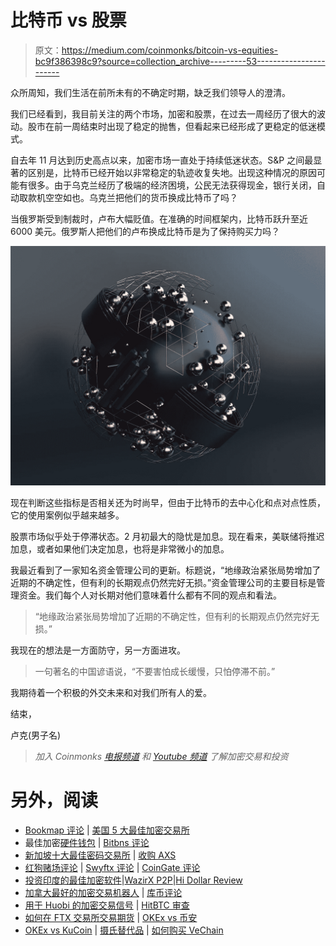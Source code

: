 # 比特币 vs 股票

> 原文：<https://medium.com/coinmonks/bitcoin-vs-equities-bc9f386398c9?source=collection_archive---------53----------------------->

众所周知，我们生活在前所未有的不确定时期，缺乏我们领导人的澄清。

我们已经看到，我目前关注的两个市场，加密和股票，在过去一周经历了很大的波动。股市在前一周结束时出现了稳定的抛售，但看起来已经形成了更稳定的低迷模式。

自去年 11 月达到历史高点以来，加密市场一直处于持续低迷状态。S&P 之间最显著的区别是，比特币已经开始以非常稳定的轨迹收复失地。出现这种情况的原因可能有很多。由于乌克兰经历了极端的经济困境，公民无法获得现金，银行关闭，自动取款机空空如也。乌克兰把他们的货币换成比特币了吗？

当俄罗斯受到制裁时，卢布大幅贬值。在准确的时间框架内，比特币跃升至近 6000 美元。俄罗斯人把他们的卢布换成比特币是为了保持购买力吗？

![](img/1749aa3265bb34ab6e9e0e0de464d829.png)

现在判断这些指标是否相关还为时尚早，但由于比特币的去中心化和点对点性质，它的使用案例似乎越来越多。

股票市场似乎处于停滞状态。2 月初最大的隐忧是加息。现在看来，美联储将推迟加息，或者如果他们决定加息，也将是非常微小的加息。

我最近看到了一家知名资金管理公司的更新。标题说，“地缘政治紧张局势增加了近期的不确定性，但有利的长期观点仍然完好无损。”资金管理公司的主要目标是管理资金。我们每个人对长期对他们意味着什么都有不同的观点和看法。

> “地缘政治紧张局势增加了近期的不确定性，但有利的长期观点仍然完好无损。”

我现在的想法是一方面防守，另一方面进攻。

> 一句著名的中国谚语说，“不要害怕成长缓慢，只怕停滞不前。”

我期待着一个积极的外交未来和对我们所有人的爱。

结束，

卢克(男子名)

> *加入 Coinmonks* [*电报频道*](https://t.me/coincodecap) *和* [*Youtube 频道*](https://www.youtube.com/c/coinmonks/videos) *了解加密交易和投资*

# 另外，阅读

*   [Bookmap 评论](https://coincodecap.com/bookmap-review-2021-best-trading-software) | [美国 5 大最佳加密交易所](https://coincodecap.com/crypto-exchange-usa)
*   最佳加密[硬件钱包](/coinmonks/hardware-wallets-dfa1211730c6) | [Bitbns 评论](/coinmonks/bitbns-review-38256a07e161)
*   [新加坡十大最佳密码交易所](https://coincodecap.com/crypto-exchange-in-singapore) | [收购 AXS](https://coincodecap.com/buy-axs-token)
*   [红狗赌场评论](https://coincodecap.com/red-dog-casino-review) | [Swyftx 评论](https://coincodecap.com/swyftx-review) | [CoinGate 评论](https://coincodecap.com/coingate-review)
*   [投资印度的最佳加密软件](https://coincodecap.com/best-crypto-to-invest-in-india-in-2021)|[WazirX P2P](https://coincodecap.com/wazirx-p2p)|[Hi Dollar Review](https://coincodecap.com/hi-dollar-review)
*   [加拿大最好的加密交易机器人](https://coincodecap.com/5-best-crypto-trading-bots-in-canada) | [库币评论](https://coincodecap.com/kucoin-review)
*   [用于 Huobi 的加密交易信号](https://coincodecap.com/huobi-crypto-trading-signals) | [HitBTC 审查](/coinmonks/hitbtc-review-c5143c5d53c2)
*   [如何在 FTX 交易所交易期货](https://coincodecap.com/ftx-futures-trading) | [OKEx vs 币安](https://coincodecap.com/okex-vs-binance)
*   [OKEx vs KuCoin](https://coincodecap.com/okex-kucoin) | [摄氏替代品](https://coincodecap.com/celsius-alternatives) | [如何购买 VeChain](https://coincodecap.com/buy-vechain)